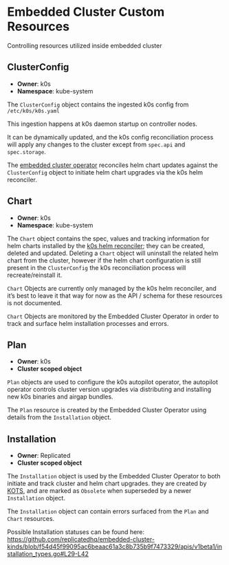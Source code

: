 # Embedded Cluster Custom Resources
Controlling resources utilized inside embedded cluster

## ClusterConfig
- **Owner**: k0s
- **Namespace**: kube-system

The `ClusterConfig` object contains the ingested k0s config from `/etc/k0s/k0s.yaml`

This ingestion happens at k0s daemon startup on controller nodes.

It can be dynamically updated, and the k0s config reconciliation process will apply any changes to the cluster except from `spec.api` and `spec.storage`.

The [embedded cluster operator](https://github.com/replicatedhq/embedded-cluster/operator/) reconciles helm chart updates against the `ClusterConfig` object to initiate helm chart upgrades via the k0s helm reconciler.

## Chart
- **Owner**: k0s
- **Namespace**: kube-system

The `Chart` object contains the spec, values and tracking information for helm charts installed by the [k0s helm reconciler](https://docs.k0sproject.io/head/helm-charts/); they can be created, deleted and updated. Deleting a `Chart` object will uninstall the related helm chart from the cluster, however if the helm chart configuration is still present in the `ClusterConfig` the k0s reconciliation process will recreate/reinstall it.

`Chart` Objects are currently only managed by the k0s helm reconciler, and it’s best to leave it that way for now as the API / schema for these resources is not documented.

`Chart` Objects are monitored by the Embedded Cluster Operator in order to track and surface helm installation processes and errors.

## Plan
- **Owner**: k0s
- **Cluster scoped object**

`Plan` objects are used to configure the k0s autopilot operator, the autopilot operator controls cluster version upgrades via distributing and installing new k0s binaries and airgap bundles.

The `Plan` resource is created by the Embedded Cluster Operator using details from the `Installation` object.

## Installation
- **Owner**: Replicated
- **Cluster scoped object**

The `Installation` object is used by the Embedded Cluster Operator to both initiate and track cluster and helm chart upgrades. they are created by [KOTS](https://github.com/replicatedhq/kots), and are marked as `Obsolete` when superseded by a newer `Installation` object.

The `Installation` object can contain errors surfaced from the `Plan` and `Chart` resources.

Possible Installation statuses can be found here: https://github.com/replicatedhq/embedded-cluster-kinds/blob/f54d45f99095ac6beaac61a3c8b735b9f7473329/apis/v1beta1/installation_types.go#L29-L42

